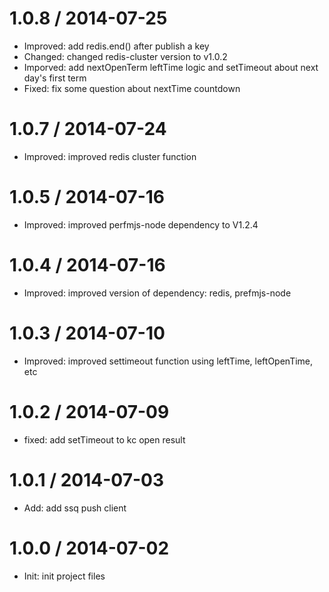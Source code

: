 1.0.8 / 2014-07-25
==================
 * Improved: add redis.end() after publish a key
 * Changed: changed redis-cluster version to v1.0.2
 * Imporved: add nextOpenTerm leftTime logic and setTimeout about next day's first term
 * Fixed: fix some question about nextTime countdown

1.0.7 / 2014-07-24
==================
 * Improved: improved redis cluster function

1.0.5 / 2014-07-16
==================
 * Improved: improved perfmjs-node dependency to V1.2.4

1.0.4 / 2014-07-16
==================
 * Improved: improved version of dependency: redis, prefmjs-node

1.0.3 / 2014-07-10
==================
 * Improved: improved settimeout function using leftTime, leftOpenTime, etc

1.0.2 / 2014-07-09
==================
 * fixed: add setTimeout to kc open result

1.0.1 / 2014-07-03
==================
 * Add: add ssq push client

1.0.0 / 2014-07-02
==================
 * Init: init project files